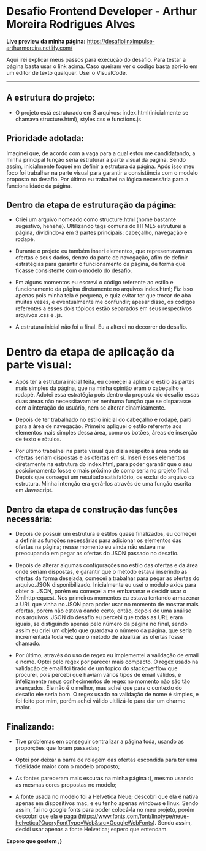 # Desafio Frontend Developer - Arthur Moreira Rodrigues Alves

**Live preview da minha página:** https://desafiolinximpulse-arthurmoreira.netlify.com/

Aqui irei explicar meus passos para execução do desafio. Para testar a página basta usar o link acima. Caso queiram ver o código basta abri-lo em um editor de texto qualquer. Usei o VisualCode.

---

## A estrutura do projeto:

- O projeto está estruturado em 3 arquivos: index.html(inicialmente  se chamava structure.html), styles.css e functions.js

## Prioridade adotada:

Imaginei que, de acordo com a vaga para a qual estou me candidatando, a minha principal função seria estruturar a parte visual da página. Sendo assim, inicialmente foquei em definir a estrutura da página. Após isso meu foco foi trabalhar na parte visual para garantir a consistência com o modelo proposto no desafio. Por último eu trabalhei na lógica necessária para a funcionalidade da página.

## Dentro da etapa de estruturação da página:

- Criei um arquivo nomeado como structure.html (nome bastante sugestivo, hehehe). Ultilizando tags comuns do HTML5 estruturei a página, dividindo-a em 3 partes principais: cabeçalho, navegação e rodapé.

- Durante o projeto eu também inseri elementos, que representavam as ofertas e seus dados, dentro da parte de navegação, afim de definir estratégias para garantir o funcionamento da página, de forma que ficasse consistente com o modelo do desafio.

- Em alguns momentos eu escrevi o código referente ao estilo e funcionamento da página diretamente no arquivos index.html; Fiz isso apenas pois minha tela é pequena, e quiz evitar ter que trocar de aba muitas vezes, e eventualmente me confundir; apesar disso, os códigos referentes a esses dois tópicos estão separados em seus respectivos arquivos .css e .js.

- A estrutura inicial não foi a final. Eu a alterei no decorrer do desafio.

# Dentro da etapa de aplicação da parte visual:

- Após ter a estrutura inicial feita, eu começei a aplicar o estilo às partes mais simples da página, que na minha opinião eram o cabeçalho e rodapé. Adotei essa estratégia pois dentro da proposta do desafio essas duas áreas não necessitavam ter nenhuma função que se disparasse com a interação do usuário, nem se alterar dinamicamente.

- Depois de ter trabalhado no estilo inicial do cabeçalho e rodapé, parti para a área de navegação. Primeiro apliquei o estilo referente aos elementos mais simples dessa área, como os botões, áreas de inserção de texto e rótulos. 

- Por último trabalhei na parte visual que dizia respeito à área onde as ofertas seriam dispostas e as ofertas em si. Inseri esses elementos diretamente na estrutura do index.html, para poder garantir que o seu posicionamento fosse o mais próximo de como seria no projeto final. Depois que consegui um resultado satisfatório, os exclui do arquivo da estrutura. Minha intenção era gerá-los através de uma função escrita em Javascript.

## Dentro da etapa de construção das funções necessária:

- Depois de possuir um estrutura e estilos quase finalizados, eu começei a definir as funções necessárias para adicionar os elementos das ofertas na página; nesse momento eu ainda não estava me preocupando em pegar as ofertas do JSON passado no desafio.

- Depois de alterar algumas configurações no estilo das ofertas e da área onde seriam dispostas, e garantir que o método estava inserindo as ofertas da forma desejada, começei a trabalhar para pegar as ofertas do arquivo.JSON disponibilizado. Inicialmente eu usei o módulo axios para obter o .JSON, porém eu começei a me embananar e decidir usar o Xmlhttprequest. Nos primeiros momentos eu estava tentando armazenar a URL que vinha no JSON para poder usar no momento de mostrar mais ofertas, porém não estava dando certo; então, depois de uma análise nos arquivos .JSON do desafio eu percebi que todas as URL eram iguais, se distiguindo apenas pelo número da página no final, sendo assim eu criei um objeto que guardava o número da página, que seria incrementada toda vez que o método de atualizar as ofertas fosse chamado.

- Por último, através do uso de regex eu implementei a validação de email e nome. Optei pelo regex por parecer mais compacto. O regex usado na validação de email foi tirado de um tópico do stackoverflow que procurei, pois percebi que haviam vários tipos de email válidos, e infelizmente meus conhecimentos de regex no momento não são tão avançados. Ele não é o melhor, mas achei que para o contexto do desafio ele seria bom. O regex usado na validação de nome é simples, e foi feito por mim, porém achei válido ultilizá-lo para dar um charme maior.

## Finalizando:

- Tive problemas em conseguir centralizar a página toda, usando as proporções que foram passadas;

- Optei por deixar a barra de rolagem das ofertas escondida para ter uma fidelidade maior com o modelo proposto;

- As fontes pareceram mais escuras na minha página :(, mesmo usando as mesmas cores propostas no modelo;

- A fonte usada no modelo foi a Helvetica Neue; descobri que ela é nativa apenas em dispositivos mac, e eu tenho apenas windows e linux. Sendo assim, fui no google fonts para poder colocá-la no meu projeto, porém descobri que ela é paga (https://www.fonts.com/font/linotype/neue-helvetica?QueryFontType=Web&src=GoogleWebFonts). Sendo assim, decidi usar apenas a fonte Helvetica; espero que entendam. 

**Espero que gostem ;)**
